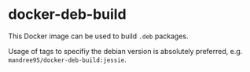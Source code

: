 # docker-deb-build
This Docker image can be used to build `.deb` packages.

Usage of tags to specifiy the debian version is absolutely preferred, e.g. `mandree95/docker-deb-build:jessie`.
